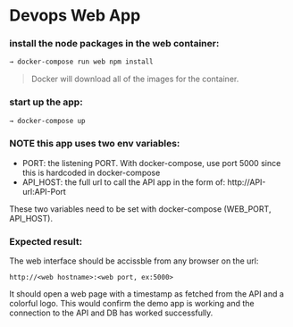 # Devops Web App


### install the node packages in the web container:
```sh
→ docker-compose run web npm install
```
> Docker will download all of the images for the container.

### start up the app:
```sh
→ docker-compose up
```

###  NOTE this app uses two env variables:

- PORT: the listening PORT. With docker-compose, use port 5000 since this is hardcoded in docker-compose
- API_HOST: the full url to call the API app in the form of: http://API-url:API-Port

These two variables need to be set with docker-compose (WEB_PORT, API_HOST).

### Expected result:
The web interface should be accissble from any browser on the url:
```
http://<web hostname>:<web port, ex:5000>
``` 
It should open a web page with a timestamp as fetched from the API and a colorful logo. This would confirm the demo app is working and the connection to the API and DB has worked successfully.
